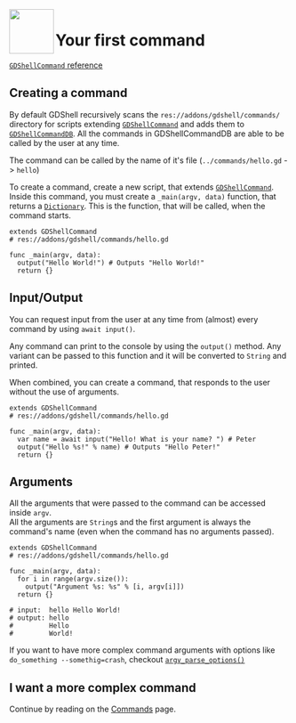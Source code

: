 <a href="https://github.com/Kubulambula/Godot-GDShell">
  <img src="https://github.com/Kubulambula/Godot-GDShell/blob/main/addons/gdshell/docs/assets/logo.png" align="left" width="80" height="80">
</a>

# Your first command

[`GDShellCommand` reference](https://github.com/Kubulambula/Godot-GDShell/blob/main/addons/gdshell/docs/en/references/gdshell_command.md)

## Creating a command

By default GDShell recursively scans the `res://addons/gdshell/commands/` directory for scripts extending [`GDShellCommand`](https://github.com/Kubulambula/Godot-GDShell/blob/main/addons/gdshell/docs/en/references/gdshell_command.md) and adds them to [`GDShellCommandDB`](https://github.com/Kubulambula/Godot-GDShell/blob/main/addons/gdshell/docs/en/references/gdshell_command_db.md).
All the commands in GDShellCommandDB are able to be called by the user at any time.

The command can be called by the name of it's file (`../commands/hello.gd` -> `hello`)

To create a command, create a new script, that extends [`GDShellCommand`](https://github.com/Kubulambula/Godot-GDShell/blob/main/addons/gdshell/docs/en/references/gdshell_command.md).<br>
Inside this command, you must create a `_main(argv, data)` function, that returns a [`Dictionary`](https://docs.godotengine.org/en/latest/classes/class_dictionary.html?highlight=Dictionary).
This is the function, that will be called, when the command starts.

```gdscript
extends GDShellCommand
# res://addons/gdshell/commands/hello.gd

func _main(argv, data):
  output("Hello World!") # Outputs "Hello World!"
  return {}
```

## Input/Output

You can request input from the user at any time from (almost) every command by using `await input()`.

Any command can print to the console by using the `output()` method. Any variant can be passed to this function and it will be converted to `String` and printed.

When combined, you can create a command, that responds to the user without the use of arguments.

```gdscript
extends GDShellCommand
# res://addons/gdshell/commands/hello.gd

func _main(argv, data):
  var name = await input("Hello! What is your name? ") # Peter
  output("Hello %s!" % name) # Outputs "Hello Peter!"
  return {}
```


## Arguments

All the arguments that were passed to the command can be accessed inside `argv`.<br>
All the arguments are `String`s and the first argument is always the command's name (even when the command has no arguments passed).

```gdscript
extends GDShellCommand
# res://addons/gdshell/commands/hello.gd

func _main(argv, data):
  for i in range(argv.size()):
    output("Argument %s: %s" % [i, argv[i]])
  return {}

# input:  hello Hello World!
# output: hello
#         Hello
#         World!
```

If you want to have more complex command arguments with options like `do_something --somethig=crash`, checkout [`argv_parse_options()`](https://github.com/Kubulambula/Godot-GDShell/blob/main/addons/gdshell/docs/en/references/gdshell_command.md#argv_parse_options)


## I want a more complex command
Continue by reading on the [Commands](https://github.com/Kubulambula/Godot-GDShell/blob/main/addons/gdshell/docs/en/tutorials/commands.md) page.
